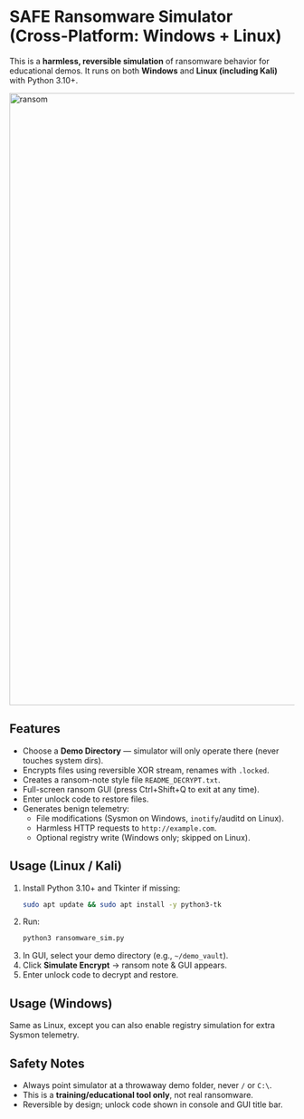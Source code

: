 # SAFE Ransomware Simulator (Cross-Platform: Windows + Linux)

This is a **harmless, reversible simulation** of ransomware behavior for educational demos.
It runs on both **Windows** and **Linux (including Kali)** with Python 3.10+.

<img width="1920" height="1080" alt="ransom" src="https://github.com/user-attachments/assets/07a40a4e-acc6-4262-9912-15e3bfd9e845" />

## Features
- Choose a **Demo Directory** — simulator will only operate there (never touches system dirs).
- Encrypts files using reversible XOR stream, renames with `.locked`.
- Creates a ransom-note style file `README_DECRYPT.txt`.
- Full-screen ransom GUI (press Ctrl+Shift+Q to exit at any time).
- Enter unlock code to restore files.
- Generates benign telemetry:
  - File modifications (Sysmon on Windows, `inotify`/auditd on Linux).
  - Harmless HTTP requests to `http://example.com`.
  - Optional registry write (Windows only; skipped on Linux).

## Usage (Linux / Kali)
1. Install Python 3.10+ and Tkinter if missing:
   ```bash
   sudo apt update && sudo apt install -y python3-tk
   ```
2. Run:
   ```bash
   python3 ransomware_sim.py
   ```
3. In GUI, select your demo directory (e.g., `~/demo_vault`).
4. Click **Simulate Encrypt** → ransom note & GUI appears.
5. Enter unlock code to decrypt and restore.

## Usage (Windows)
Same as Linux, except you can also enable registry simulation for extra Sysmon telemetry.

## Safety Notes
- Always point simulator at a throwaway demo folder, never `/` or `C:\`.
- This is a **training/educational tool only**, not real ransomware.
- Reversible by design; unlock code shown in console and GUI title bar.
